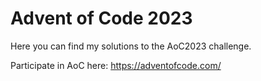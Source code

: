 # Advent of Code 2023

Here you can find my solutions to the AoC2023 challenge.

Participate in AoC here: https://adventofcode.com/